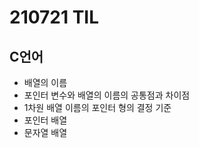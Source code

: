 # 210721 TIL
## C언어
- 배열의 이름
- 포인터 변수와 배열의 이름의 공통점과 차이점
- 1차원 배열 이름의 포인터 형의 결정 기준
- 포인터 배열
- 문자열 배열
